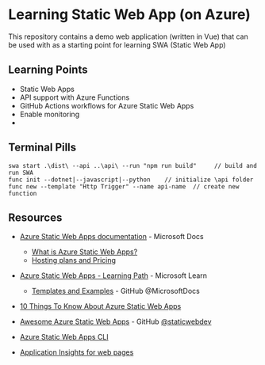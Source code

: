 # Learning Static Web App (on Azure)

This repository contains a demo web application (written in Vue) that can be used with as a starting point for learning SWA (Static Web App) 

## Learning Points
* Static Web Apps
* API support with Azure Functions
* GitHub Actions workflows for Azure Static Web Apps
* Enable monitoring
* 

## Terminal Pills
    swa start .\dist\ --api ..\api\ --run "npm run build"     // build and run SWA
    func init --dotnet|--javascript|--python    // initialize \api folder
    func new --template "Http Trigger" --name api-name  // create new function


## Resources

* [Azure Static Web Apps documentation](https://docs.microsoft.com/en-us/azure/static-web-apps/) - Microsoft Docs
    * [What is Azure Static Web Apps?](https://docs.microsoft.com/en-us/azure/static-web-apps/overview)
    * [Hosting plans and Pricing](https://azure.microsoft.com/en-us/pricing/details/app-service/static/)


* [Azure Static Web Apps - Learning Path](https://docs.microsoft.com/en-us/learn/paths/azure-static-web-apps/) - Microsoft Learn
    * [Templates and Examples](https://github.com/MicrosoftDocs?q=staticwebapp) - GitHub @MicrosoftDocs

* [10 Things To Know About Azure Static Web Apps](https://dev.to/azure/10-things-to-know-about-azure-static-web-apps-3n4i)
* [Awesome Azure Static Web Apps](https://github.com/staticwebdev/awesome-azure-static-web-apps) - GitHub [@staticwebdev](https://github.com/staticwebdev)
* [Azure Static Web Apps CLI](https://github.com/Azure/static-web-apps-cli)
* [Application Insights for web pages](https://docs.microsoft.com/en-us/azure/azure-monitor/app/javascript)


